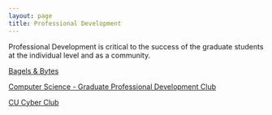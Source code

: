 ```yaml
---
layout: page
title: Professional Development
---
```


Professional Development is critical to the success of the graduate students at the individual level and as a community. 

[Bagels & Bytes](bagels_and_bytes)

[Computer Science - Graduate Professional Development Club](cs-gpdc)

[CU Cyber Club](https://cucyberclub.com/)

